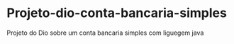# Projeto-dio-conta-bancaria-simples
Projeto do Dio sobre um conta bancaria simples com liguegem java
